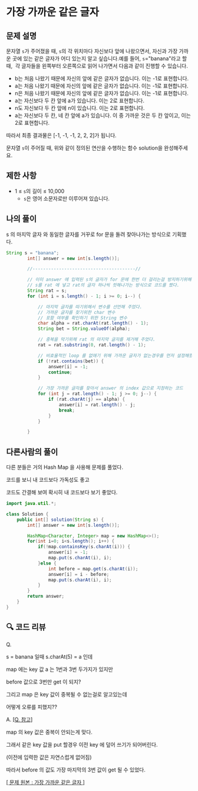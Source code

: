 # 가장 가까운 같은 글자

## 문제 설명

문자열 `s`가 주어졌을 때, `s`의 각 위치마다 자신보다 앞에 나왔으면서, 자신과 가장 가까운 곳에 있는 같은 글자가 어디 있는지 알고 싶습니다.예를 들어, `s`="banana"라고 할 때,  각 글자들을 왼쪽부터 오른쪽으로 읽어 나가면서 다음과 같이 진행할 수 있습니다.

- b는 처음 나왔기 때문에 자신의 앞에 같은 글자가 없습니다. 이는 -1로 표현합니다.
- a는 처음 나왔기 때문에 자신의 앞에 같은 글자가 없습니다. 이는 -1로 표현합니다.
- n은 처음 나왔기 때문에 자신의 앞에 같은 글자가 없습니다. 이는 -1로 표현합니다.
- a는 자신보다 두 칸 앞에 a가 있습니다. 이는 2로 표현합니다.
- n도 자신보다 두 칸 앞에 n이 있습니다. 이는 2로 표현합니다.
- a는 자신보다 두 칸, 네 칸 앞에 a가 있습니다. 이 중 가까운 것은 두 칸 앞이고, 이는 2로 표현합니다.

따라서 최종 결과물은 [-1, -1, -1, 2, 2, 2]가 됩니다.

문자열 `s`이 주어질 때, 위와 같이 정의된 연산을 수행하는 함수 solution을 완성해주세요.

## 제한 사항

- 1 ≤ `s`의 길이 ≤ 10,000
    - `s`은 영어 소문자로만 이루어져 있습니다.
    

## 나의 풀이

s 의 마지막 글자 와 동일한 글자를 거꾸로 for 문을 돌려 찾아나가는 방식으로 기획했다.
 
```java
String s = "banana";
        int[] answer = new int[s.length()];

        //---------------------------------------//

        // 이미 answer 에 입력된 s의 글자가 for 문에 한번 더 걸리는걸 방지하기위해
        // s를 rat 에 넣고 rat의 글자 하나씩 컷해나가는 방식으로 코드를 짰다.
        String rat = s;
        for (int i = s.length() - 1; i >= 0; i--) {

            // 마지막 글자를 따기위해서 변수를 선언해 주었다.
            // 가까운 글자를 찾기위한 char 변수
            // 포함 여부를 확인하기 위한 String 변수
            char alpha = rat.charAt(rat.length() - 1);
            String bet = String.valueOf(alpha);

            // 중복을 막기위해 rat 의 마지막 글자를 제거해 주었다.
            rat = rat.substring(0, rat.length() - 1);

            // 비효율적인 loop 를 없애기 위해 가까운 글자가 없는경우를 먼저 설정해줬다.
            if (!rat.contains(bet)) {
                answer[i] = -1;
                continue;
            }

            // 가장 가까운 글자를 찾아서 answer 의 index 값으로 지정하는 코드
            for (int j = rat.length() - 1; j >= 0; j--) {
                if (rat.charAt(j) == alpha) {
                    answer[i] = rat.length() - j;
                    break;
                }
            }

        }
```

## 다른사람의 풀이

다른 분들은 거의 Hash Map 을 사용해 문제를 풀었다.

코드를 보니 내 코드보다 가독성도 좋고

코드도 간결해 보여 확시히 내 코드보다 보기 좋았다.

```java
import java.util.*;

class Solution {
    public int[] solution(String s) {
        int[] answer = new int[s.length()];

        HashMap<Character, Integer> map = new HashMap<>();
        for(int i=0; i<s.length(); i++) {
            if(!map.containsKey(s.charAt(i))) {
                answer[i] = -1;
                map.put(s.charAt(i), i);
            }else {
                int before = map.get(s.charAt(i));
                answer[i] = i - before;
                map.put(s.charAt(i), i);
            }
        }
        return answer;
    }
}
```

## 🔍 코드 리뷰

Q.

s =  banana 일때 s.charAt(5) = a 인데

map 에는 key 값 a 는 1번과 3번 두가지가 있지만

before 값으로 3번만 get 이 되지?

그리고 map 은 key 값이 중복될 수 없는걸로 알고있는데 

어떻게 오류를 피했지??

A.  [[Q. 참고]](http://daplus.net/java-중복-키를-hashmap에-넣으면-어떻게됩니까/)

map 의 key 값은 중복이 안되는게 맞다.

그래서 같은 key 값을 put 할경우 이전 key 에 덮어 쓰기가 되어버린다.

(이전에 입력한 값은 자연스럽게 없어짐)

따라서 before 의 값도 가장 마지막의 3번 값이 get 될 수 있었다.

[[ 문제 원본 : 가장 가까운 같은 글자 ]](https://school.programmers.co.kr/learn/courses/30/lessons/142086)
